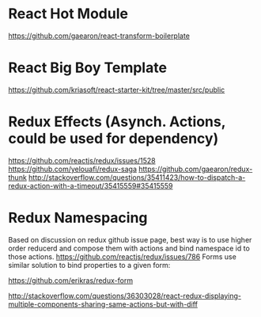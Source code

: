 # React Hot Module
https://github.com/gaearon/react-transform-boilerplate

# React Big Boy Template
https://github.com/kriasoft/react-starter-kit/tree/master/src/public

# Redux Effects (Asynch. Actions, could be used for dependency)
https://github.com/reactjs/redux/issues/1528
https://github.com/yelouafi/redux-saga
https://github.com/gaearon/redux-thunk
http://stackoverflow.com/questions/35411423/how-to-dispatch-a-redux-action-with-a-timeout/35415559#35415559

# Redux Namespacing
Based on discussion on redux github issue page, best way is to use higher order reducerd and compose them with actions and bind
namespace id to those actions.
https://github.com/reactjs/redux/issues/786
Forms use similar solution to bind properties to a given form:

https://github.com/erikras/redux-form

http://stackoverflow.com/questions/36303028/react-redux-displaying-multiple-components-sharing-same-actions-but-with-diff
